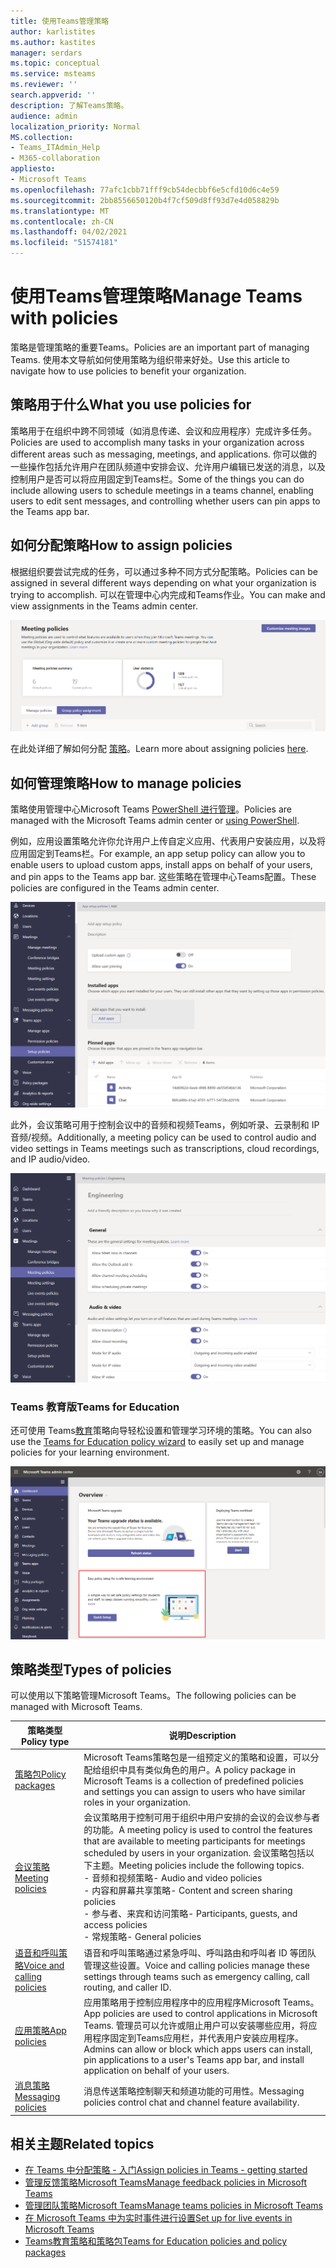 ```yaml
---
title: 使用Teams管理策略
author: karlistites
ms.author: kastites
manager: serdars
ms.topic: conceptual
ms.service: msteams
ms.reviewer: ''
search.appverid: ''
description: 了解Teams策略。
audience: admin
localization_priority: Normal
MS.collection:
- Teams_ITAdmin_Help
- M365-collaboration
appliesto:
- Microsoft Teams
ms.openlocfilehash: 77afc1cbb71fff9cb54decbbf6e5cfd10d6c4e59
ms.sourcegitcommit: 2bb8556650120b4f7cf509d8ff93d7e4d058829b
ms.translationtype: MT
ms.contentlocale: zh-CN
ms.lasthandoff: 04/02/2021
ms.locfileid: "51574181"
---
```

# <a name="manage-teams-with-policies"></a><span data-ttu-id="681be-103">使用Teams管理策略</span><span class="sxs-lookup"><span data-stu-id="681be-103">Manage Teams with policies</span></span>

<span data-ttu-id="681be-104">策略是管理策略的重要Teams。</span><span class="sxs-lookup"><span data-stu-id="681be-104">Policies are an important part of managing Teams.</span></span> <span data-ttu-id="681be-105">使用本文导航如何使用策略为组织带来好处。</span><span class="sxs-lookup"><span data-stu-id="681be-105">Use this article to navigate how to use policies to benefit your organization.</span></span>

## <a name="what-you-use-policies-for"></a><span data-ttu-id="681be-106">策略用于什么</span><span class="sxs-lookup"><span data-stu-id="681be-106">What you use policies for</span></span>

<span data-ttu-id="681be-107">策略用于在组织中跨不同领域（如消息传递、会议和应用程序）完成许多任务。</span><span class="sxs-lookup"><span data-stu-id="681be-107">Policies are used to accomplish many tasks in your organization across different areas such as messaging, meetings, and applications.</span></span> <span data-ttu-id="681be-108">你可以做的一些操作包括允许用户在团队频道中安排会议、允许用户编辑已发送的消息，以及控制用户是否可以将应用固定到Teams栏。</span><span class="sxs-lookup"><span data-stu-id="681be-108">Some of the things you can do include allowing users to schedule meetings in a teams channel, enabling users to edit sent messages, and controlling whether users can pin apps to the Teams app bar.</span></span>

## <a name="how-to-assign-policies"></a><span data-ttu-id="681be-109">如何分配策略</span><span class="sxs-lookup"><span data-stu-id="681be-109">How to assign policies</span></span>

<span data-ttu-id="681be-110">根据组织要尝试完成的任务，可以通过多种不同方式分配策略。</span><span class="sxs-lookup"><span data-stu-id="681be-110">Policies can be assigned in several different ways depending on what your organization is trying to accomplish.</span></span> <span data-ttu-id="681be-111">可以在管理中心内完成和Teams作业。</span><span class="sxs-lookup"><span data-stu-id="681be-111">You can make and view assignments in the Teams admin center.</span></span>

![组策略分配的屏幕截图。](media/group-policy-assignment.png)

<span data-ttu-id="681be-113">在此处详细了解如何分配 [策略](policy-assignment-overview.md)。</span><span class="sxs-lookup"><span data-stu-id="681be-113">Learn more about assigning policies [here](policy-assignment-overview.md).</span></span>

## <a name="how-to-manage-policies"></a><span data-ttu-id="681be-114">如何管理策略</span><span class="sxs-lookup"><span data-stu-id="681be-114">How to manage policies</span></span>

<span data-ttu-id="681be-115">策略使用管理中心Microsoft Teams [PowerShell 进行管理](./teams-powershell-managing-teams.md#manage-policies-via-powershell)。</span><span class="sxs-lookup"><span data-stu-id="681be-115">Policies are managed with the Microsoft Teams admin center or [using PowerShell](./teams-powershell-managing-teams.md#manage-policies-via-powershell).</span></span>

<span data-ttu-id="681be-116">例如，应用设置策略允许你允许用户上传自定义应用、代表用户安装应用，以及将应用固定到Teams栏。</span><span class="sxs-lookup"><span data-stu-id="681be-116">For example, an app setup policy can allow you to enable users to upload custom apps, install apps on behalf of your users, and pin apps to the Teams app bar.</span></span> <span data-ttu-id="681be-117">这些策略在管理中心Teams配置。</span><span class="sxs-lookup"><span data-stu-id="681be-117">These policies are configured in the Teams admin center.</span></span>

![应用设置策略的屏幕截图。](media/app-setup-policy.png)

<span data-ttu-id="681be-119">此外，会议策略可用于控制会议中的音频和视频Teams，例如听录、云录制和 IP 音频/视频。</span><span class="sxs-lookup"><span data-stu-id="681be-119">Additionally, a meeting policy can be used to control audio and video settings in Teams meetings such as transcriptions, cloud recordings, and IP audio/video.</span></span>

![会议策略的屏幕截图。](media/engineering-meeting-policy.png)

### <a name="teams-for-education"></a><span data-ttu-id="681be-121">Teams 教育版</span><span class="sxs-lookup"><span data-stu-id="681be-121">Teams for Education</span></span>

<span data-ttu-id="681be-122">还可使用 Teams[教育](easy-policy-setup-edu.md)策略向导轻松设置和管理学习环境的策略。</span><span class="sxs-lookup"><span data-stu-id="681be-122">You can also use the [Teams for Education policy wizard](easy-policy-setup-edu.md) to easily set up and manage policies for your learning environment.</span></span>

![教育Teams向导的屏幕截图。](media/easy-policy-setup-quick-setup.png)

## <a name="types-of-policies"></a><span data-ttu-id="681be-124">策略类型</span><span class="sxs-lookup"><span data-stu-id="681be-124">Types of policies</span></span>

<span data-ttu-id="681be-125">可以使用以下策略管理Microsoft Teams。</span><span class="sxs-lookup"><span data-stu-id="681be-125">The following policies can be managed with Microsoft Teams.</span></span>

<span data-ttu-id="681be-126">策略类型</span><span class="sxs-lookup"><span data-stu-id="681be-126">Policy type</span></span> | <span data-ttu-id="681be-127">说明</span><span class="sxs-lookup"><span data-stu-id="681be-127">Description</span></span>
------------|------------
[<span data-ttu-id="681be-128">策略包</span><span class="sxs-lookup"><span data-stu-id="681be-128">Policy packages</span></span>](manage-policy-packages.md) | <span data-ttu-id="681be-129">Microsoft Teams策略包是一组预定义的策略和设置，可以分配给组织中具有类似角色的用户。</span><span class="sxs-lookup"><span data-stu-id="681be-129">A policy package in Microsoft Teams is a collection of predefined policies and settings you can assign to users who have similar roles in your organization.</span></span>
[<span data-ttu-id="681be-130">会议策略</span><span class="sxs-lookup"><span data-stu-id="681be-130">Meeting policies</span></span>](meeting-policies-in-teams.md) | <span data-ttu-id="681be-131">会议策略用于控制可用于组织中用户安排的会议的会议参与者的功能。</span><span class="sxs-lookup"><span data-stu-id="681be-131">A meeting policy is used to control the features that are available to meeting participants for meetings scheduled by users in your organization.</span></span> <span data-ttu-id="681be-132">会议策略包括以下主题。</span><span class="sxs-lookup"><span data-stu-id="681be-132">Meeting policies include the following topics.</span></span><br> <span data-ttu-id="681be-133">- 音频和视频策略</span><span class="sxs-lookup"><span data-stu-id="681be-133">- Audio and video policies</span></span><br> <span data-ttu-id="681be-134">- 内容和屏幕共享策略</span><span class="sxs-lookup"><span data-stu-id="681be-134">- Content and screen sharing policies</span></span><br> <span data-ttu-id="681be-135">- 参与者、来宾和访问策略</span><span class="sxs-lookup"><span data-stu-id="681be-135">- Participants, guests, and access policies</span></span><br> <span data-ttu-id="681be-136">- 常规策略</span><span class="sxs-lookup"><span data-stu-id="681be-136">- General policies</span></span>
[<span data-ttu-id="681be-137">语音和呼叫策略</span><span class="sxs-lookup"><span data-stu-id="681be-137">Voice and calling policies</span></span>](voice-and-calling-policies.md)| <span data-ttu-id="681be-138">语音和呼叫策略通过紧急呼叫、呼叫路由和呼叫者 ID 等团队管理这些设置。</span><span class="sxs-lookup"><span data-stu-id="681be-138">Voice and calling policies manage these settings through teams such as emergency calling, call routing, and caller ID.</span></span>
[<span data-ttu-id="681be-139">应用策略</span><span class="sxs-lookup"><span data-stu-id="681be-139">App policies</span></span>](app-policies.md)| <span data-ttu-id="681be-140">应用策略用于控制应用程序中的应用程序Microsoft Teams。</span><span class="sxs-lookup"><span data-stu-id="681be-140">App policies are used to control applications in Microsoft Teams.</span></span> <span data-ttu-id="681be-141">管理员可以允许或阻止用户可以安装哪些应用，将应用程序固定到Teams应用栏，并代表用户安装应用程序。</span><span class="sxs-lookup"><span data-stu-id="681be-141">Admins can allow or block which apps users can install, pin applications to a user's Teams app bar, and install application on behalf of your users.</span></span>
[<span data-ttu-id="681be-142">消息策略</span><span class="sxs-lookup"><span data-stu-id="681be-142">Messaging policies</span></span>](messaging-policies-in-teams.md)| <span data-ttu-id="681be-143">消息传送策略控制聊天和频道功能的可用性。</span><span class="sxs-lookup"><span data-stu-id="681be-143">Messaging policies control chat and channel feature availability.</span></span>

## <a name="related-topics"></a><span data-ttu-id="681be-144">相关主题</span><span class="sxs-lookup"><span data-stu-id="681be-144">Related topics</span></span>

* [<span data-ttu-id="681be-145">在 Teams 中分配策略 - 入门</span><span class="sxs-lookup"><span data-stu-id="681be-145">Assign policies in Teams - getting started</span></span>](policy-assignment-overview.md)
* [<span data-ttu-id="681be-146">管理反馈策略Microsoft Teams</span><span class="sxs-lookup"><span data-stu-id="681be-146">Manage feedback policies in Microsoft Teams</span></span>](manage-feedback-policies-in-teams.md)
* [<span data-ttu-id="681be-147">管理团队策略Microsoft Teams</span><span class="sxs-lookup"><span data-stu-id="681be-147">Manage teams policies in Microsoft Teams</span></span>](teams-policies.md)
* [<span data-ttu-id="681be-148">在 Microsoft Teams 中为实时事件进行设置</span><span class="sxs-lookup"><span data-stu-id="681be-148">Set up for live events in Microsoft Teams</span></span>](teams-live-events/set-up-for-teams-live-events.md)
* [<span data-ttu-id="681be-149">Teams教育策略和策略包</span><span class="sxs-lookup"><span data-stu-id="681be-149">Teams for Education policies and policy packages</span></span>](policy-packages-edu.md)